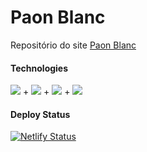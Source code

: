 # Paon Blanc
Repositório do site [Paon Blanc](https://paonblanc.netlify.app/)

#### Technologies
<img src="https://img.shields.io/badge/-React.js-black?style=flat-square&logo=react"/> + <img src="https://img.shields.io/badge/-Typescript-black?style=flat-square&logo=typescript"/> + <img src="https://img.shields.io/badge/-Vite-black?style=flat-square&logo=vite"/> + <img src="https://img.shields.io/badge/-MUI-black?style=flat-square&logo=mui"/>

#### Deploy Status
[![Netlify Status](https://api.netlify.com/api/v1/badges/7b44803b-73ca-4892-ad8d-b4dade905c37/deploy-status)](https://app.netlify.com/sites/paonblanc/deploys)
